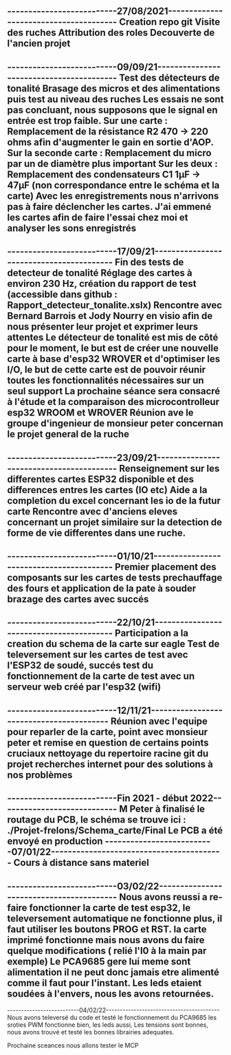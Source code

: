 --------------------------27/08/2021---------------------------------------
Creation repo git 
Visite des ruches 
Attribution des roles
Decouverte de l'ancien projet 
---------------------------------------------------------------------------
--------------------------09/09/21-----------------------------------------
Test des détecteurs de tonalité
Brasage des micros et des alimentations puis test au niveau des ruches 
Les essais ne sont pas concluant, nous supposons que le signal en entrée est trop faible.
Sur une carte : Remplacement de la résistance R2 470 -> 220 ohms afin d'augmenter le gain en sortie d'AOP.
Sur la seconde carte : Remplacement du micro par un de diamètre plus important
Sur les deux : Remplacement des condensateurs C1 1µF -> 47µF (non correspondance entre le schéma et la carte)
Avec les enregistrements nous n'arrivons pas à faire déclencher les cartes. 
J'ai emmené les cartes afin de faire l'essai chez moi et analyser les sons enregistrés
---------------------------------------------------------------------------
--------------------------17/09/21-----------------------------------------
Fin des tests de detecteur de tonalité
Réglage des cartes à environ 230 Hz, création du rapport de test (accessible dans github : Rapport_detecteur_tonalite.xslx)
Rencontre avec Bernard Barrois et Jody Nourry en visio afin de nous présenter leur projet et exprimer leurs attentes
Le détecteur de tonalité est mis de côté pour le moment, le but est de créer une nouvelle carte à base d'esp32 WROVER et d'optimiser les I/O,
le but de cette carte est de pouvoir réunir toutes les fonctionnalités nécessaires sur un seul support
La prochaine séance sera consacré à l'étude et la comparaison des microcontrolleur esp32 WROOM et WROVER
Réunion ave  le groupe d'ingenieur de monsieur peter concernan le projet general de la ruche
---------------------------------------------------------------------------
--------------------------23/09/21-----------------------------------------
Renseignement sur les differentes cartes ESP32 disponible et des differences entres les cartes (IO etc)
Aide a la completion du excel concernant les io de la futur carte
Rencontre avec d'anciens eleves concernant un projet similaire sur la detection de forme de vie differentes dans une ruche.
---------------------------------------------------------------------------
--------------------------01/10/21-----------------------------------------
Premier placement des composants sur les cartes de tests
prechauffage des fours et application de la pate à souder 
brazage des cartes avec succés 
---------------------------------------------------------------------------
--------------------------22/10/21-----------------------------------------
Participation a la creation du schema de la carte sur eagle
Test de televersement sur les cartes de test avec l'ESP32 de soudé, succés
test du fonctionnement de la carte de test avec un serveur web créé par l'esp32 (wifi)
---------------------------------------------------------------------------
--------------------------12/11/21-----------------------------------------
Réunion avec l'equipe pour reparler de la carte, point avec monsieur peter et remise en question de certains points cruciaux
nettoyage du repertoire racine git du projet 
recherches internet pour des solutions à nos problèmes 
---------------------------------------------------------------------------
--------------------------Fin 2021 - début 2022----------------------------
M Peter à finalisé le routage du PCB, le schéma se trouve ici : ./Projet-frelons/Schema_carte/Final
Le PCB a été envoyé en production
--------------------------07/01/22-----------------------------------------
Cours à distance sans materiel
---------------------------------------------------------------------------
--------------------------03/02/22-----------------------------------------
Nous avons reussi a re-faire fonctionner la carte de test esp32, le televersement automatique ne fonctionne plus, il faut utiliser les boutons PROG et RST.
la carte imprimé fonctionne mais nous avons du faire quelque modifications ( relié l'I0 à la main par exemple)
Le PCA9685 gere lui meme sont alimentation il ne peut donc jamais etre alimenté comme il faut pour l'instant.
Les leds etaient soudées à l'envers, nous les avons retournées.
---------------------------------------------------------------------------
--------------------------04/02/22----------------------------------------- 
Nous avons televersé du code et testé le fonctionnement du PCA9685
les sroties PWM fonctionne bien, les leds aussi, Les tensions sont bonnes, nous avons trouvé et testé les bonnes librairies adequates.

Prochaine sceances nous allons tester le MCP